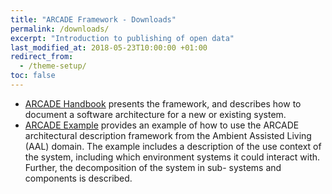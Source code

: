 ```yaml
---
title: "ARCADE Framework - Downloads"
permalink: /downloads/
excerpt: "Introduction to publishing of open data"
last_modified_at: 2018-05-23T10:00:00 +01:00
redirect_from:
  - /theme-setup/
toc: false
---
```


- [ARCADE Handbook](/assets/documents/ARCADE-Handbook.pdf) presents the framework, and describes how to document a software architecture for a new or existing system.
- [ARCADE Example](/assets/documents/ARCADE-Example.pdf) provides an example of how to use the ARCADE architectural description framework from the Ambient Assisted Living (AAL) domain. The example includes a description of the use context of the system, including which environment systems it could interact with. Further, the decomposition of the system in sub- systems and components is described.
